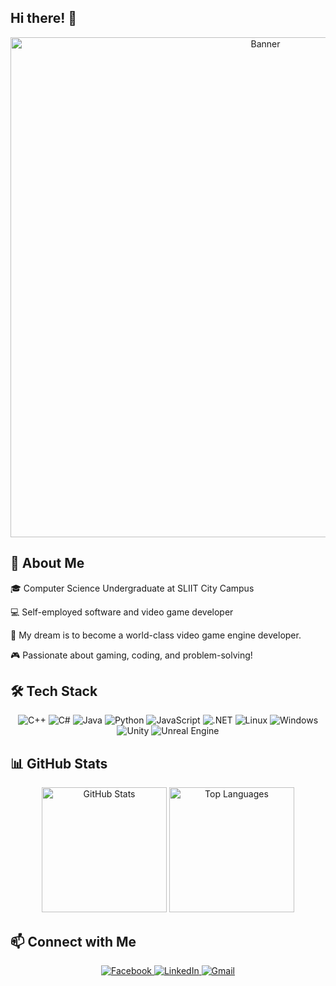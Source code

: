 Hi there! 👋
---

<div align="center">
  <img src="https://raw.githubusercontent.com/DilanSriyantha/DilanSriyantha/main/assets/banner.gif" alt="Banner" width="800">
</div> 

🌟 About Me
---

🎓 Computer Science Undergraduate at SLIIT City Campus

💻 Self-employed software and video game developer

🚀 My dream is to become a world-class video game engine developer.

🎮 Passionate about gaming, coding, and problem-solving!


🛠️ Tech Stack
---

<div align="center">
  <img src="https://img.shields.io/badge/C++-00599C?style=for-the-badge&logo=c%2B%2B&logoColor=white" alt="C++">  
  <img src="https://img.shields.io/badge/C%23-239120?style=for-the-badge&logo=c-sharp&logoColor=white" alt="C#">  
  <img src="https://img.shields.io/badge/Java-007396?style=for-the-badge&logo=java&logoColor=white" alt="Java">  
  <img src="https://img.shields.io/badge/Python-3776AB?style=for-the-badge&logo=python&logoColor=white" alt="Python">  
  <img src="https://img.shields.io/badge/JavaScript-F7DF1E?style=for-the-badge&logo=javascript&logoColor=black" alt="JavaScript">  
  <img src="https://img.shields.io/badge/.NET-512BD4?style=for-the-badge&logo=dotnet&logoColor=white" alt=".NET">  
  <img src="https://img.shields.io/badge/Linux-FCC624?style=for-the-badge&logo=linux&logoColor=black" alt="Linux">  
  <img src="https://img.shields.io/badge/Windows-0078D6?style=for-the-badge&logo=windows&logoColor=white" alt="Windows">  
  <img src="https://img.shields.io/badge/Unity-000000?style=for-the-badge&logo=unity&logoColor=white" alt="Unity">  
  <img src="https://img.shields.io/badge/Unreal%20Engine-313131?style=for-the-badge&logo=unreal%20engine&logoColor=white" alt="Unreal Engine">  
</div>

📊 GitHub Stats
---

<div align="center">
  <img height="200" src="https://github-readme-stats.vercel.app/api?username=DilanSriyantha&show_icons=true&theme=tokyonight" alt="GitHub Stats">  
  <img height="200" src="https://github-readme-stats.vercel.app/api/top-langs/?username=DilanSriyantha&layout=compact&theme=tokyonight" alt="Top Languages">  
</div> 

📫 Connect with Me
---


<div align="center">
  <a href="https://www.facebook.com/sriyantha.dilan.thudugala" target="_blank">
    <img src="https://img.shields.io/badge/Facebook-1877F2?style=for-the-badge&logo=facebook&logoColor=white" alt="Facebook">
  </a>  
  <a href="https://www.linkedin.com/in/dilan-sriyantha-thudugala-9789402a3" target="_blank">
    <img src="https://img.shields.io/badge/LinkedIn-0077B5?style=for-the-badge&logo=linkedin&logoColor=white" alt="LinkedIn">
  </a>  
  <a href="mailto:dilans091@gmail.com" target="_blank">
    <img src="https://img.shields.io/badge/Gmail-D14836?style=for-the-badge&logo=gmail&logoColor=white" alt="Gmail">
  </a>  
</div>
